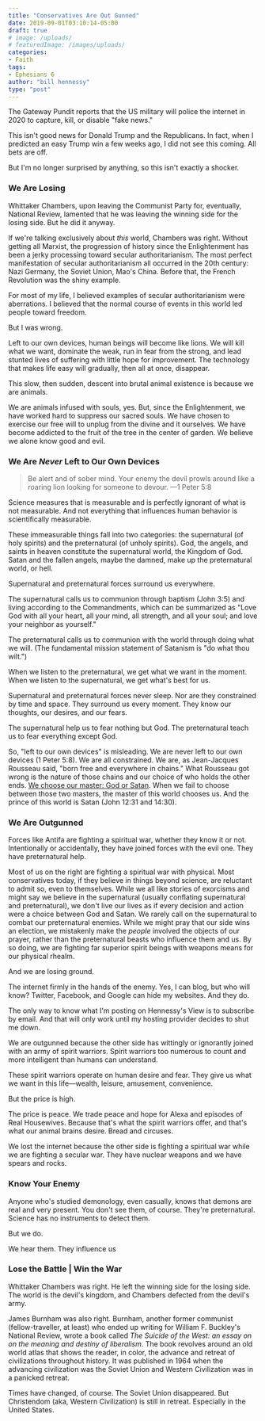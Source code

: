 ```yaml
---
title: "Conservatives Are Out Gunned"
date: 2019-09-01T03:10:14-05:00
draft: true
# image: /uploads/
# featuredImage: /images/uploads/
categories:
- Faith
tags:
- Ephesians 6
author: "bill hennessy"
type: "post"
---
```


The Gateway Pundit reports that the US military will police the internet in 2020 to capture, kill, or disable "fake news." 

This isn't good news for Donald Trump and the Republicans. In fact, when I predicted an easy Trump win a few weeks ago, I did not see this coming. All bets are off.

But I'm no longer surprised by anything, so this isn't exactly a shocker. 

### We Are Losing

Whittaker Chambers, upon leaving the Communist Party for, eventually, National Review, lamented that he was leaving the winning side for the losing side. But he did it anyway.

If we're talking exclusively about *this* world, Chambers was right. Without getting all Marxist, the progression of history since the Enlightenment has been a jerky processing toward secular authoritarianism. The most perfect manifestation of secular authoritarianism all occurred in the 20th century: Nazi Germany, the Soviet Union, Mao's China. Before that, the French Revolution was the shiny example.

For most of my life, I believed examples of secular authoritarianism were aberrations. I believed that the normal course of events in this world led people toward freedom. 

But I was wrong. 

Left to our own devices, human beings will become like lions. We will kill what we want, dominate the weak, run in fear from the strong, and lead stunted lives of suffering with little hope for improvement. The technology that makes life easy will gradually, then all at once, disappear. 

This slow, then sudden, descent into brutal animal existence is because we are animals. 

We are animals infused with souls, yes. But, since the Enlightenment, we have worked hard to suppress our sacred souls. We have chosen to exercise our free will to unplug from the divine and it ourselves. We have become addicted to the fruit of the tree in the center of garden. We believe we alone know good and evil.

### We Are *Never* Left to Our Own Devices

> Be alert and of sober mind. Your enemy the devil prowls around like a roaring lion looking for someone to devour. —1 Peter 5:8

Science measures that is measurable and is perfectly ignorant of what is not measurable. And not everything that influences human behavior is scientifically measurable. 

These immeasurable things fall into two categories: the supernatural (of holy spirits) and the preternatural (of unholy spirits). God, the angels, and saints in heaven constitute the supernatural world, the Kingdom of God. Satan and the fallen angels, maybe the damned, make up the preternatural world, or hell. 

Supernatural and preternatural forces surround us everywhere. 

The supernatural calls us to communion through baptism (John 3:5) and living according to the Commandments, which can be summarized as "Love God with all your heart, all your mind, all strength, and all your soul; and love your neighbor as yourself." 

The preternatural calls us to communion with the world through doing what we will. (The fundamental mission statement of Satanism is "do what thou wilt.") 

When we listen to the preternatural, we get what we want in the moment. When we listen to the supernatural, we get what's best for us. 

Supernatural and preternatural forces never sleep. Nor are they constrained by time and space. They surround us every moment. They know our thoughts, our desires, and our fears. 

The supernatural help us to fear nothing but God. The preternatural teach us to fear everything except God. 

So, "left to our own devices" is misleading. We are never left to our own devices (1 Peter 5:8). We are all constrained. We are, as Jean-Jacques Rousseau said, "born free and everywhere in chains." What Rousseau got wrong is the nature of those chains and our choice of who holds the other ends. [We choose our master: God or Satan](https://www.hennessysview.com/2018/08/08/crawling-back-to-happiness-and-freedom/). When we fail to choose between those two masters, the master of this world chooses us. And the prince of this world is Satan (John 12:31 and 14:30). 


### We Are Outgunned

Forces like Antifa are fighting a spiritual war, whether they know it or not. Intentionally or accidentally, they have joined forces with the evil one. They have preternatural help. 

Most of us on the right are fighting a spiritual war with physical. Most conservatives today, if they believe in things beyond science, are reluctant to admit so, even to themselves. While we all like stories of exorcisms and might say we believe in the supernatural (usually conflating supernatural and preternatural), we don't live our lives as if every decision and action were a choice between God and Satan. We rarely call on the supernatural to combat our preternatural enemies. While we might pray that our side wins an election, we mistakenly make the *people* involved the objects of our prayer, rather than the preternatural beasts who influence them and us. By so doing, we are fighting far superior spirit beings with weapons means for our physical rhealm. 

And we are losing ground. 

The internet firmly in the hands of the enemy. Yes, I can blog, but who will know? Twitter, Facebook, and Google can hide my websites. And they do. 

The only way to know what I'm posting on Hennessy's View is to subscribe by email. And that will only work until my hosting provider decides to shut me down. 

We are outgunned because the other side has wittingly or ignorantly joined with an army of spirit warriors. Spirit warriors too numerous to count and more intelligent than humans can understand. 

These spirit warriors operate on human desire and fear. They give us what we want in this life—wealth, leisure, amusement, convenience. 

But the price is high. 

The price is peace. We trade peace and hope for Alexa and episodes of Real Housewives. Because that's what the spirit warriors offer, and that's what our animal brains desire. Bread and circuses.

We lost the internet because the other side is fighting a spiritual war while we are fighting a secular war. They have nuclear weapons and we have spears and rocks. 

### Know Your Enemy

Anyone who's studied demonology, even casually, knows that demons are real and very present. You don't see them, of course. They're preternatural. Science has no instruments to detect them.

But we do. 

We hear them. They influence us

### Lose the Battle | Win the War

Whittaker Chambers was right. He left the winning side for the losing side. The world is the devil's kingdom, and Chambers defected from the devil's army. 

James Burnham was also right. Burnham, another former communist (fellow-traveller, at least) who ended up writing for William F. Buckley's National Review, wrote a book called *The Suicide of the West: an essay on on the meaning and destiny of liberalism*. The book revolves around an old world atlas that shows the reader, in color, the advance and retreat of civilizations throughout history. It was published in 1964 when the advancing civilization was the Soviet Union and Western Civilization was in a panicked retreat.

Times have changed, of course. The Soviet Union disappeared. But Christendom (aka, Western Civilization) is still in retreat. Especially in the United States. 


 
